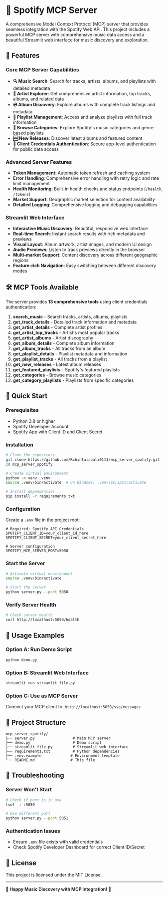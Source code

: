 # 🎵 Spotify MCP Server

A comprehensive Model Context Protocol (MCP) server that provides seamless integration with the Spotify Web API. This project includes a powerful MCP server with comprehensive music data access and a beautiful Streamlit web interface for music discovery and exploration.

## 🌟 Features

### Core MCP Server Capabilities
- **🔍 Music Search**: Search for tracks, artists, albums, and playlists with detailed metadata
- **🎤 Artist Explorer**: Get comprehensive artist information, top tracks, albums, and related data
- **💿 Album Discovery**: Explore albums with complete track listings and metadata
- **🎯 Playlist Management**: Access and analyze playlists with full track information
- **🎨 Browse Categories**: Explore Spotify's music categories and genre-based playlists
- **🆕 New Releases**: Discover latest albums and featured content
- **🔐 Client Credentials Authentication**: Secure app-level authentication for public data access

### Advanced Server Features
- **Token Management**: Automatic token refresh and caching system
- **Error Handling**: Comprehensive error handling with retry logic and rate limit management
- **Health Monitoring**: Built-in health checks and status endpoints (`/health`, `/tokens`)
- **Market Support**: Geographic market selection for content availability
- **Detailed Logging**: Comprehensive logging and debugging capabilities

### Streamlit Web Interface
- **Interactive Music Discovery**: Beautiful, responsive web interface
- **Real-time Search**: Instant search results with rich metadata and previews
- **Visual Layout**: Album artwork, artist images, and modern UI design
- **Audio Previews**: Listen to track previews directly in the browser
- **Multi-market Support**: Content discovery across different geographic regions
- **Feature-rich Navigation**: Easy switching between different discovery modes

## 🛠️ MCP Tools Available

The server provides **13 comprehensive tools** using client credentials authentication:

1. **search_music** - Search tracks, artists, albums, playlists
2. **get_track_details** - Detailed track information and metadata
3. **get_artist_details** - Complete artist profiles
4. **get_artist_top_tracks** - Artist's most popular tracks
5. **get_artist_albums** - Artist discography
6. **get_album_details** - Complete album information
7. **get_album_tracks** - All tracks from an album
8. **get_playlist_details** - Playlist metadata and information
9. **get_playlist_tracks** - All tracks from a playlist
10. **get_new_releases** - Latest album releases
11. **get_featured_playlists** - Spotify's featured playlists
12. **get_categories** - Browse music categories
13. **get_category_playlists** - Playlists from specific categories

## 🚀 Quick Start

### Prerequisites
- Python 3.8 or higher
- Spotify Developer Account
- Spotify App with Client ID and Client Secret

### Installation

```bash
# Clone the repository
git clone https://github.com/Rchintalapati0111/mcp_server_spotify.git
cd mcp_server_spotify

# Create virtual environment
python -m venv .venv
source .venv/bin/activate  # On Windows: .venv\Scripts\activate

# Install dependencies
pip install -r requirements.txt
```

### Configuration

Create a `.env` file in the project root:

```env
# Required: Spotify API Credentials
SPOTIFY_CLIENT_ID=your_client_id_here
SPOTIFY_CLIENT_SECRET=your_client_secret_here

# Server configuration
SPOTIFY_MCP_SERVER_PORT=5050
```

### Start the Server

```bash
# Activate virtual environment
source .venv/bin/activate

# Start the server
python server.py --port 5050
```

### Verify Server Health

```bash
# Check server health
curl http://localhost:5050/health
```

## 🎯 Usage Examples

### Option A: Run Demo Script
```bash
python demo.py
```

### Option B: Streamlit Web Interface
```bash
streamlit run streamlit_file.py
```

### Option C: Use as MCP Server
Connect your MCP client to: `http://localhost:5050/sse/messages`

## 📁 Project Structure

```
mcp_server_spotify/
├── server.py                 # Main MCP server
├── demo.py                   # Demo script
├── streamlit_file.py         # Streamlit web interface
├── requirements.txt          # Python dependencies
├── .env.example             # Environment template
└── README.md                # This file
```

## 🚨 Troubleshooting

### Server Won't Start
```bash
# Check if port is in use
lsof -i :5050

# Use different port
python server.py --port 5051
```

### Authentication Issues
- Ensure `.env` file exists with valid credentials
- Check Spotify Developer Dashboard for correct Client ID/Secret

## 📄 License

This project is licensed under the MIT License.

---

**🎵 Happy Music Discovery with MCP Integration! 🎵**